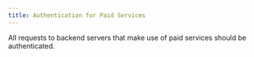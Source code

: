 ```yaml
---
title: Authentication for Paid Services
---
```

All requests to backend servers that make use of paid services should be authenticated.
